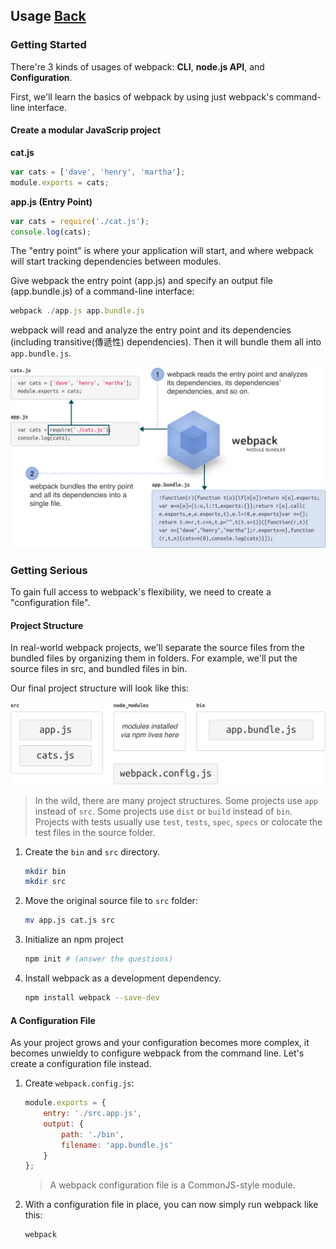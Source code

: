 ## Usage [Back](./../webpack.md)

### Getting Started

There're 3 kinds of usages of webpack: **CLI**, **node.js API**, and **Configuration**.

First, we'll learn the basics of webpack by using just webpack's command-line interface.

#### Create a modular JavaScrip project

**cat.js**

```js
var cats = ['dave', 'henry', 'martha'];
module.exports = cats;
```

**app.js (Entry Point)**

```js
var cats = require('./cat.js');
console.log(cats);
```

The "entry point" is where your application will start, and where webpack will start tracking dependencies between modules.

Give webpack the entry point (app.js) and specify an output file (app.bundle.js) of a command-line interface:

```js
webpack ./app.js app.bundle.js
```

webpack will read and analyze the entry point and its dependencies (including transitive(傳遞性) dependencies). Then it will bundle them all into `app.bundle.js`.

![](./how-it-works.png)

### Getting Serious

To gain full access to webpack's flexibility, we need to create a "configuration file".

#### Project Structure

In real-world webpack projects, we'll separate the source files from the bundled files by organizing them in folders. For example, we'll put the source files in src, and bundled files in bin.

Our final project structure will look like this:

![](./project-structure.png)

> In the wild, there are many project structures. Some projects use `app` instead of `src`. Some projects use `dist` or `build` instead of `bin`. Projects with tests usually use `test`, `tests`, `spec`, `specs` or colocate the test files in the source folder.

1. Create the `bin` and `src` directory.
    ```bash
    mkdir bin
    mkdir src
    ```
2. Move the original source file to `src` folder:
    ```bash
    mv app.js cat.js src
    ```
3. Initialize an npm project
    ```bash
    npm init # (answer the questions)
    ```
4. Install webpack as a development dependency.
    ```bash
    npm install webpack --save-dev
    ```

#### A Configuration File

As your project grows and your configuration becomes more complex, it becomes unwieldy to configure webpack from the command line. Let's create a configuration file instead.

1. Create `webpack.config.js`:
    ```js
    module.exports = {
        entry: './src.app.js',
        output: {
            path: './bin',
            filename: 'app.bundle.js'
        }
    };
    ```

    > A webpack configuration file is a CommonJS-style module.
2. With a configuration file in place, you can now simply run webpack like this:
    ```bash
    webpack
    ```
    